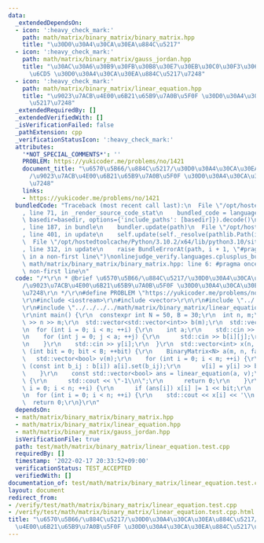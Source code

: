 ```yaml
---
data:
  _extendedDependsOn:
  - icon: ':heavy_check_mark:'
    path: math/matrix/binary_matrix/binary_matrix.hpp
    title: "\u30D0\u30A4\u30CA\u30EA\u884C\u5217"
  - icon: ':heavy_check_mark:'
    path: math/matrix/binary_matrix/gauss_jordan.hpp
    title: "\u30AC\u30A6\u30B9\u30FB\u30B8\u30E7\u30EB\u30C0\u30F3\u306E\u6D88\u53BB\
      \u6CD5 \u30D0\u30A4\u30CA\u30EA\u884C\u5217\u7248"
  - icon: ':heavy_check_mark:'
    path: math/matrix/binary_matrix/linear_equation.hpp
    title: "\u9023\u7ACB\u4E00\u6B21\u65B9\u7A0B\u5F0F \u30D0\u30A4\u30CA\u30EA\u884C\
      \u5217\u7248"
  _extendedRequiredBy: []
  _extendedVerifiedWith: []
  _isVerificationFailed: false
  _pathExtension: cpp
  _verificationStatusIcon: ':heavy_check_mark:'
  attributes:
    '*NOT_SPECIAL_COMMENTS*': ''
    PROBLEM: https://yukicoder.me/problems/no/1421
    document_title: "\u6570\u5B66/\u884C\u5217/\u30D0\u30A4\u30CA\u30EA\u884C\u5217\
      /\u9023\u7ACB\u4E00\u6B21\u65B9\u7A0B\u5F0F \u30D0\u30A4\u30CA\u30EA\u884C\u5217\
      \u7248"
    links:
    - https://yukicoder.me/problems/no/1421
  bundledCode: "Traceback (most recent call last):\n  File \"/opt/hostedtoolcache/Python/3.10.2/x64/lib/python3.10/site-packages/onlinejudge_verify/documentation/build.py\"\
    , line 71, in _render_source_code_stat\n    bundled_code = language.bundle(stat.path,\
    \ basedir=basedir, options={'include_paths': [basedir]}).decode()\n  File \"/opt/hostedtoolcache/Python/3.10.2/x64/lib/python3.10/site-packages/onlinejudge_verify/languages/cplusplus.py\"\
    , line 187, in bundle\n    bundler.update(path)\n  File \"/opt/hostedtoolcache/Python/3.10.2/x64/lib/python3.10/site-packages/onlinejudge_verify/languages/cplusplus_bundle.py\"\
    , line 401, in update\n    self.update(self._resolve(pathlib.Path(included), included_from=path))\n\
    \  File \"/opt/hostedtoolcache/Python/3.10.2/x64/lib/python3.10/site-packages/onlinejudge_verify/languages/cplusplus_bundle.py\"\
    , line 312, in update\n    raise BundleErrorAt(path, i + 1, \"#pragma once found\
    \ in a non-first line\")\nonlinejudge_verify.languages.cplusplus_bundle.BundleErrorAt:\
    \ math/matrix/binary_matrix/binary_matrix.hpp: line 6: #pragma once found in a\
    \ non-first line\n"
  code: "/*\r\n * @brief \u6570\u5B66/\u884C\u5217/\u30D0\u30A4\u30CA\u30EA\u884C\u5217\
    /\u9023\u7ACB\u4E00\u6B21\u65B9\u7A0B\u5F0F \u30D0\u30A4\u30CA\u30EA\u884C\u5217\
    \u7248\r\n */\r\n#define PROBLEM \"https://yukicoder.me/problems/no/1421\"\r\n\
    \r\n#include <iostream>\r\n#include <vector>\r\n\r\n#include \"../../../../math/matrix/binary_matrix/binary_matrix.hpp\"\
    \r\n#include \"../../../../math/matrix/binary_matrix/linear_equation.hpp\"\r\n\
    \r\nint main() {\r\n  constexpr int N = 50, B = 30;\r\n  int n, m;\r\n  std::cin\
    \ >> n >> m;\r\n  std::vector<std::vector<int>> b(m);\r\n  std::vector<int> y(m);\r\
    \n  for (int i = 0; i < m; ++i) {\r\n    int a;\r\n    std::cin >> a;\r\n    b[i].resize(a);\r\
    \n    for (int j = 0; j < a; ++j) {\r\n      std::cin >> b[i][j];\r\n      --b[i][j];\r\
    \n    }\r\n    std::cin >> y[i];\r\n  }\r\n  std::vector<int> x(n, 0);\r\n  for\
    \ (int bit = 0; bit < B; ++bit) {\r\n    BinaryMatrix<N> a(m, n, false);\r\n \
    \   std::vector<bool> v(m);\r\n    for (int i = 0; i < m; ++i) {\r\n      for\
    \ (const int b_ij : b[i]) a[i].set(b_ij);\r\n      v[i] = y[i] >> bit & 1;\r\n\
    \    }\r\n    const std::vector<bool> ans = linear_equation(a, v);\r\n    if (ans.empty())\
    \ {\r\n      std::cout << \"-1\\n\";\r\n      return 0;\r\n    }\r\n    for (int\
    \ i = 0; i < n; ++i) {\r\n      if (ans[i]) x[i] |= 1 << bit;\r\n    }\r\n  }\r\
    \n  for (int i = 0; i < n; ++i) {\r\n    std::cout << x[i] << '\\n';\r\n  }\r\n\
    \  return 0;\r\n}\r\n"
  dependsOn:
  - math/matrix/binary_matrix/binary_matrix.hpp
  - math/matrix/binary_matrix/linear_equation.hpp
  - math/matrix/binary_matrix/gauss_jordan.hpp
  isVerificationFile: true
  path: test/math/matrix/binary_matrix/linear_equation.test.cpp
  requiredBy: []
  timestamp: '2022-02-17 20:33:52+09:00'
  verificationStatus: TEST_ACCEPTED
  verifiedWith: []
documentation_of: test/math/matrix/binary_matrix/linear_equation.test.cpp
layout: document
redirect_from:
- /verify/test/math/matrix/binary_matrix/linear_equation.test.cpp
- /verify/test/math/matrix/binary_matrix/linear_equation.test.cpp.html
title: "\u6570\u5B66/\u884C\u5217/\u30D0\u30A4\u30CA\u30EA\u884C\u5217/\u9023\u7ACB\
  \u4E00\u6B21\u65B9\u7A0B\u5F0F \u30D0\u30A4\u30CA\u30EA\u884C\u5217\u7248"
---
```

